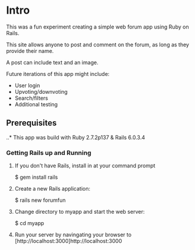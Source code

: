 # Intro

This was a fun experiment creating a simple web forum app using Ruby on Rails.

This site allows anyone to post and comment on the forum, as long as they provide their name. 

A post can include text and an image.

Future iterations of this app might include:

* User login
* Upvoting/downvoting 
* Search/filters
* Additional testing

## Prerequisites
..* This app was build with Ruby 2.7.2p137 & Rails 6.0.3.4

### Getting Rails up and Running
1. If you don't have Rails, install in at your command prompt

    $ gem install rails

2. Create a new Rails application:

    $ rails new forumfun

3. Change directory to myapp and start the web server:

    $ cd myapp

4. Run your server by navingating your browser to [http://localhost:3000]http://localhost:3000